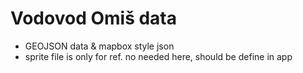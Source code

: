 # Vodovod Omiš data
- GEOJSON data & mapbox style json
- sprite file is only for ref. no needed here, should be define in app
